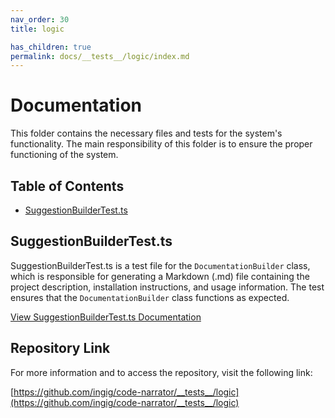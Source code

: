 ```yaml
---
nav_order: 30
title: logic

has_children: true
permalink: docs/__tests__/logic/index.md
---
```


# Documentation

This folder contains the necessary files and tests for the system's functionality. The main responsibility of this folder is to ensure the proper functioning of the system.

## Table of Contents

- [SuggestionBuilderTest.ts](#suggestionbuildertestts)

## SuggestionBuilderTest.ts

SuggestionBuilderTest.ts is a test file for the `DocumentationBuilder` class, which is responsible for generating a Markdown (.md) file containing the project description, installation instructions, and usage information. The test ensures that the `DocumentationBuilder` class functions as expected.

[View SuggestionBuilderTest.ts Documentation](SuggestionBuilderTest.ts)

## Repository Link

For more information and to access the repository, visit the following link:

[https://github.com/ingig/code-narrator/__tests__/logic](https://github.com/ingig/code-narrator/__tests__/logic)